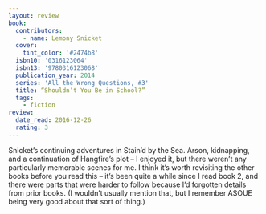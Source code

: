 ```yaml
---
layout: review
book:
  contributors:
    - name: Lemony Snicket
  cover:
    tint_color: '#2474b8'
  isbn10: '0316123064'
  isbn13: '9780316123068'
  publication_year: 2014
  series: 'All the Wrong Questions, #3'
  title: “Shouldn’t You Be in School?”
  tags:
    - fiction
review:
  date_read: 2016-12-26
  rating: 3
---
```


Snicket’s continuing adventures in Stain’d by the Sea. Arson, kidnapping, and a continuation of Hangfire’s plot – I enjoyed it, but there weren’t any particularly memorable scenes for me. I think it’s worth revisiting the other books before you read this – it’s been quite a while since I read book 2, and there were parts that were harder to follow because I’d forgotten details from prior books. (I wouldn’t usually mention that, but I remember ASOUE being very good about that sort of thing.)
